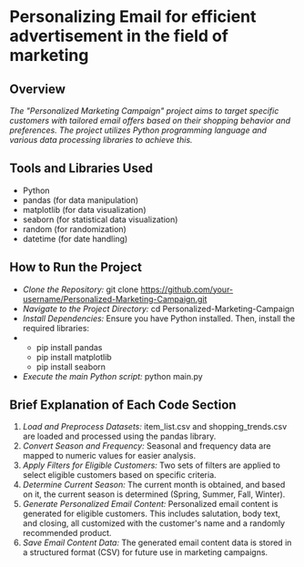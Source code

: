 # **Personalizing Email for efficient advertisement in the field of marketing**

## **Overview**
*The "Personalized Marketing Campaign" project aims to target specific customers with tailored email offers based on their shopping behavior and preferences. The project utilizes Python programming language and various data processing libraries to achieve this.*

## **Tools and Libraries Used**
- Python
- pandas (for data manipulation)
- matplotlib (for data visualization)
- seaborn (for statistical data visualization)
- random (for randomization)
- datetime (for date handling)

## **How to Run the Project**
- *Clone the Repository:* git clone https://github.com/your-username/Personalized-Marketing-Campaign.git
- *Navigate to the Project Directory:* cd Personalized-Marketing-Campaign
- *Install Dependencies:* Ensure you have Python installed. Then, install the required libraries:
- - pip install pandas
  - pip install matplotlib
  - pip install seaborn
- *Execute the main Python script:* python main.py

## **Brief Explanation of Each Code Section**
1. *Load and Preprocess Datasets:* item_list.csv and shopping_trends.csv are loaded and processed using the pandas library.
2. *Convert Season and Frequency:* Seasonal and frequency data are mapped to numeric values for easier analysis.
3. *Apply Filters for Eligible Customers:* Two sets of filters are applied to select eligible customers based on specific criteria.
4. *Determine Current Season:* The current month is obtained, and based on it, the current season is determined (Spring, Summer, Fall, Winter).
5. *Generate Personalized Email Content:* Personalized email content is generated for eligible customers. This includes salutation, body text, and closing, all customized with the customer's name and a randomly recommended product.
6. *Save Email Content Data:* The generated email content data is stored in a structured format (CSV) for future use in marketing campaigns.
